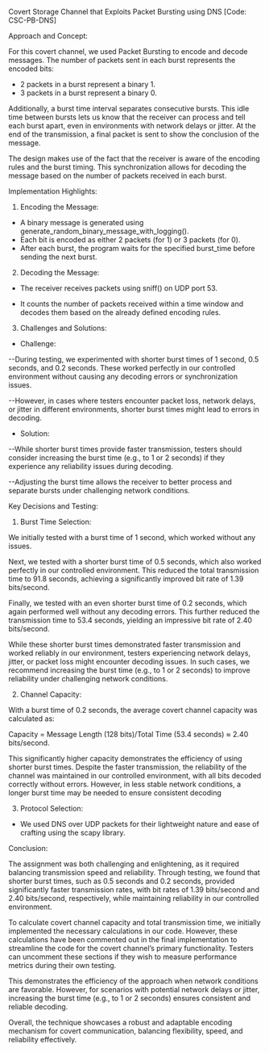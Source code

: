 Covert Storage Channel that Exploits Packet Bursting using DNS [Code: CSC-PB-DNS]

Approach and Concept:

For this covert channel, we used Packet Bursting to encode and decode messages. The number of packets sent in each burst represents the encoded bits:

- 2 packets in a burst represent a binary 1.
- 3 packets in a burst represent a binary 0.

Additionally, a burst time interval separates consecutive bursts. This idle time between bursts lets us know that the receiver can process and tell each burst apart, even in environments with network delays or jitter. At the end of the transmission, a final packet is sent to show the conclusion of the message.

The design makes use of the fact that the receiver is aware of the encoding rules and the burst timing. This synchronization allows for decoding the message based on the number of packets received in each burst.

Implementation Highlights:

1. Encoding the Message:

- A binary message is generated using generate_random_binary_message_with_logging().
- Each bit is encoded as either 2 packets (for 1) or 3 packets (for 0).
- After each burst, the program waits for the specified burst_time before sending the next burst.

2. Decoding the Message:

- The receiver receives packets using sniff() on UDP port 53.

- It counts the number of packets received within a time window and decodes them based on the already defined encoding rules.

3. Challenges and Solutions:

- Challenge:

--During testing, we experimented with shorter burst times of 1 second, 0.5 seconds, and 0.2 seconds. These worked perfectly in our controlled environment without causing any decoding errors or synchronization issues.

--However, in cases where testers encounter packet loss, network delays, or jitter in different environments, shorter burst times might lead to errors in decoding.

- Solution:

--While shorter burst times provide faster transmission, testers should consider increasing the burst time (e.g., to 1 or 2 seconds) if they experience any reliability issues during decoding.

--Adjusting the burst time allows the receiver to better process and separate bursts under challenging network conditions.

Key Decisions and Testing:

1. Burst Time Selection:

We initially tested with a burst time of 1 second, which worked without any issues.

Next, we tested with a shorter burst time of 0.5 seconds, which also worked perfectly in our controlled environment. This reduced the total transmission time to 91.8 seconds, achieving a significantly improved bit rate of 1.39 bits/second.

Finally, we tested with an even shorter burst time of 0.2 seconds, which again performed well without any decoding errors. This further reduced the transmission time to 53.4 seconds, yielding an impressive bit rate of 2.40 bits/second.

While these shorter burst times demonstrated faster transmission and worked reliably in our environment, testers experiencing network delays, jitter, or packet loss might encounter decoding issues. In such cases, we recommend increasing the burst time (e.g., to 1 or 2 seconds) to improve reliability under challenging network conditions.

2. Channel Capacity:

With a burst time of 0.2 seconds, the average covert channel capacity was calculated as:

Capacity = Message Length (128 bits)/Total Time (53.4 seconds) ≈ 2.40 bits/second.

This significantly higher capacity demonstrates the efficiency of using shorter burst times. Despite the faster transmission, the reliability of the channel was maintained in our controlled environment, with all bits decoded correctly without errors. However, in less stable network conditions, a longer burst time may be needed to ensure consistent decoding

3. Protocol Selection:

- We used DNS over UDP packets for their lightweight nature and ease of crafting using the scapy library.

Conclusion:

The assignment was both challenging and enlightening, as it required balancing transmission speed and reliability. Through testing, we found that shorter burst times, such as 0.5 seconds and 0.2 seconds, provided significantly faster transmission rates, with bit rates of 1.39 bits/second and 2.40 bits/second, respectively, while maintaining reliability in our controlled environment.

To calculate covert channel capacity and total transmission time, we initially implemented the necessary calculations in our code. However, these calculations have been commented out in the final implementation to streamline the code for the covert channel’s primary functionality. Testers can uncomment these sections if they wish to measure performance metrics during their own testing.

This demonstrates the efficiency of the approach when network conditions are favorable. However, for scenarios with potential network delays or jitter, increasing the burst time (e.g., to 1 or 2 seconds) ensures consistent and reliable decoding.

Overall, the technique showcases a robust and adaptable encoding mechanism for covert communication, balancing flexibility, speed, and reliability effectively.
